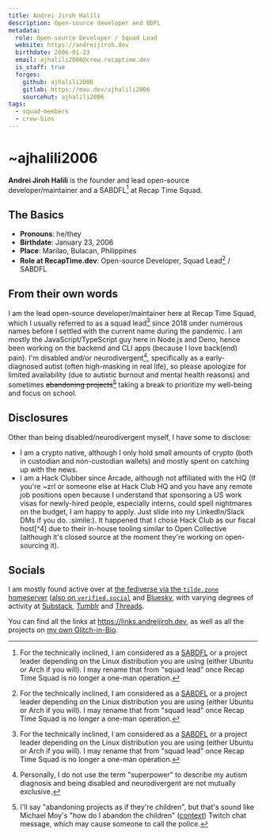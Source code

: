 ```yaml
---
title: Andrei Jiroh Halili
description: Open-source developer and BDFL
metadata:
  role: Open-source Developer / Squad Lead
  website: https://andreijiroh.dev
  birthdate: 2006-01-23
  email: ajhalili2006@crew.recaptime.dev
  is_staff: true
  forges:
    github: ajhalili2006
    gitlab: https://mau.dev/ajhalili2006
    sourcehut: ajhalili2006
tags:
  - squad-members
  - crew-bios
---
```


# ~ajhalili2006

**Andrei Jiroh Halili** is the founder and lead open-source developer/maintainer and a SABDFL[^1] at Recap Time Squad.

## The Basics

- **Pronouns**: he/they
- **Birthdate**: January 23, 2006
- **Place**: Marilao, Bulacan, Philippines
- **Role at RecapTime.dev**: Open-source Developer, Squad Lead[^1] / SABDFL

## From their own words

I am the lead open-source developer/maintainer here at Recap Time Squad, which I usually referred to as a squad lead[^1] since 2018 under numerous names before I settled with the current name during the pandemic. I am mostly the JavaScript/TypeScript guy here in Node.js and Deno, hence been working on the backend and CLI apps (because I love back(end) pain).
I'm disabled and/or neurodivergent[^2], specifically as a early-diagnosed autist (often high-masking in real life), so please apologize for limited availability (due to autistic burnout and mental health reasons) and sometimes ~~abandoning projects[^3]~~ taking a break to prioritize my well-being and focus on school.

## Disclosures

Other than being disabled/neurodivergent myself, I have some to disclose:

- I am a crypto native, although I only hold small amounts of crypto (both in custodian and non-custodian wallets) and mostly spent on catching up with the news.
- I am a Hack Clubber since Arcade, although not affiliated with the HQ (If you're ~zrl or someone else at Hack Club HQ and you have any remote job positions open because I understand that sponsoring a US work visas for newly-hired people, especially interns, could spell nightmares on the budget, I am happy to apply. Just slide into my LinkedIn/Slack DMs if you do. :simile:). It happened that I chose Hack Club as our fiscal host[^4] due to their in-house tooling similar to Open Collective (although it's closed source at the moment they're working on open-sourcing it).

## Socials

I am mostly found active over at [the fediverse via the `tilde.zone` homeserver](https://tilde.zone/@ajhalili2006)
([also on `verified.social`](https://verified.social/@ajhalili2006) and [Bluesky](https://bsky.app/profile/andreijiroh.dev),
with varying degrees of activity at [Substack](https://substack.com/@ajhalili2006), [Tumblr](https://tumblr.com/ajhalili2006) and [Threads](https://threads.net/@ajhalili2006).

You can find all the links at <https://links.andreijiroh.dev>, as well as all the projects on [my own Glitch-in-Bio](https://portfolio.andreijiroh.dev).

[^1]: For the technically inclined, I am considered as a [SABDFL](https://en.wikipedia.org/wiki/Mark_Shuttleworth) or a project leader depending on the Linux distribution you are using (either Ubuntu or Arch if you will). I may rename that from "squad lead" once Recap Time Squad is no longer a one-man operation.
[^2]: Personally, I do not use the term "superpower" to describe my autism diagnosis and being disabled and neurodivergent are not mutually exclusive.
[^3]: I'll say "abandoning projects as if they're children", but that's sound like Michael Moy's "how do I abandon the children" ([context](https://slack-files.com/T0266FRGM-F07QU686E78-f1fdc3db9b)) Twitch chat message, which may cause someone to call the police.
